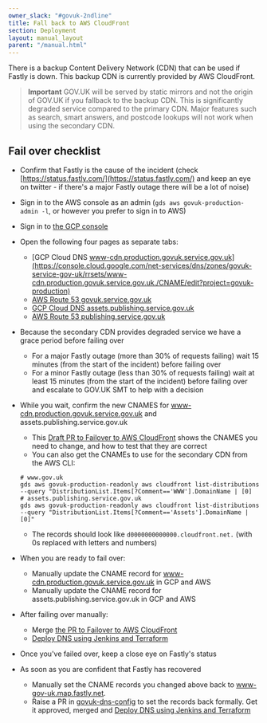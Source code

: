 ```yaml
---
owner_slack: "#govuk-2ndline"
title: Fall back to AWS CloudFront
section: Deployment
layout: manual_layout
parent: "/manual.html"
---
```


There is a backup Content Delivery Network (CDN) that can be used if Fastly is down.
This backup CDN is currently provided by AWS CloudFront.

> **Important** GOV.UK will be served by static mirrors and not the origin of GOV.UK if you fallback to the backup CDN.
> This is significantly degraded service compared to the primary CDN. Major features such as search, smart answers, and
> postcode lookups will not work when using the secondary CDN.

## Fail over checklist

- Confirm that Fastly is the cause of the incident (check [https://status.fastly.com/](https://status.fastly.com/)
  and keep an eye on twitter - if there's a major Fastly outage there will be a lot of noise)
- Sign in to the AWS console as an admin (`gds aws govuk-production-admin -l`, or however you prefer to sign in to AWS)
- Sign in to [the GCP console](https://console.cloud.google.com/home/dashboard?project=govuk-production)
- Open the following four pages as separate tabs:
  - [GCP Cloud DNS www-cdn.production.govuk.service.gov.uk](https://console.cloud.google.com/net-services/dns/zones/govuk-service-gov-uk/rrsets/www-cdn.production.govuk.service.gov.uk./CNAME/edit?project=govuk-production)
  - [AWS Route 53 govuk.service.gov.uk](https://console.aws.amazon.com/route53/v2/hostedzones#ListRecordSets/Z22RPYZA77J620)
  - [GCP Cloud DNS assets.publishing.service.gov.uk](https://console.cloud.google.com/net-services/dns/zones/publishing-service-gov-uk/rrsets/assets.publishing.service.gov.uk./CNAME/edit?project=govuk-production)
  - [AWS Route 53 publishing.service.gov.uk](https://console.aws.amazon.com/route53/v2/hostedzones#ListRecordSets/Z3SBFBO09PD5HF)
- Because the secondary CDN provides degraded service we have a grace period
  before failing over
  - For a major Fastly outage (more than 30% of requests failing) wait 15
    minutes (from the start of the incident) before failing over
  - For a minor Fastly outage (less than 30% of requests failing) wait at least
    15 minutes (from the start of the incident) before failing over and escalate
    to GOV.UK SMT to help with a decision
- While you wait, confirm the new CNAMES for www-cdn.production.govuk.service.gov.uk and assets.publishing.service.gov.uk
  - This [Draft PR to Failover to AWS CloudFront](https://github.com/alphagov/govuk-dns-config/pull/714) shows the CNAMES you need to change, and how to test that they are correct
  - You can also get the CNAMEs to use for the secondary CDN from the AWS CLI:

  ```
  # www.gov.uk
  gds aws govuk-production-readonly aws cloudfront list-distributions --query "DistributionList.Items[?Comment=='WWW'].DomainName | [0]
  # assets.publishing.service.gov.uk
  gds aws govuk-production-readonly aws cloudfront list-distributions --query "DistributionList.Items[?Comment=='Assets'].DomainName | [0]"
  ```

  - The records should look like `d0000000000000.cloudfront.net.` (with 0s replaced with letters and numbers)
- When you are ready to fail over:
  - Manually update the CNAME record for www-cdn.production.govuk.service.gov.uk in GCP and AWS
  - Manually update the CNAME record for assets.publishing.service.gov.uk in GCP and AWS
- After failing over manually:
  - Merge [the PR to Failover to AWS CloudFront](https://github.com/alphagov/govuk-dns-config/pull/714)
  - [Deploy DNS using Jenkins and Terraform](/manual/dns.html#making-changes-to-publishing-service-gov-uk)
- Once you've failed over, keep a close eye on Fastly's status
- As soon as you are confident that Fastly has recovered
  - Manually set the CNAME records you changed above back to www-gov-uk.map.fastly.net.
  - Raise a PR in [govuk-dns-config](https://github.com/alphagov/govuk-dns-config) to set the records back formally. Get it approved, merged and [Deploy DNS using Jenkins and Terraform](/manual/dns.html#making-changes-to-publishing-service-gov-uk)
